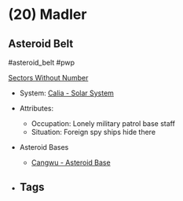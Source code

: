 # (20) Madler
## Asteroid Belt


#asteroid_belt #pwp 

[Sectors Without Number](https://sectorswithoutnumber.com/sector/bfDcBzTtgpeyLUfwzjio/asteroidBelt/8Qsi4xg77WIitRXUhaVy)

- System: [Calia - Solar System](../../../Gaming/StarsWithoutNumber/PiratesWithoutPlunder/Calia%20-%20System.md)

- Attributes:
   -   Occupation: Lonely military patrol base staff
   -   Situation: Foreign spy ships hide there

- Asteroid Bases
	- [Cangwu - Asteroid Base](../../../Gaming/StarsWithoutNumber/PiratesWithoutPlunder/Cangwu%20-%20Asteroid%20Base.md)

- Tags
   - 

